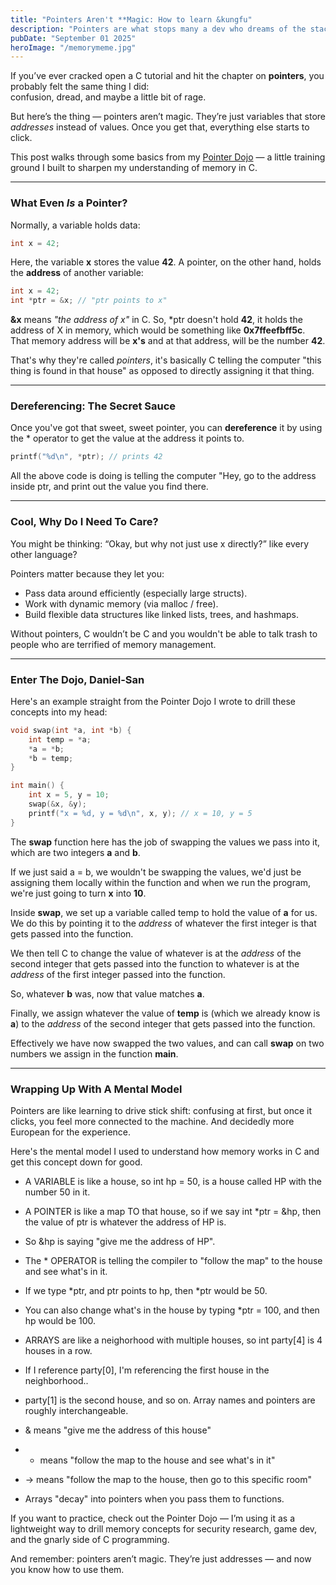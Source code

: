 ```yaml
---
title: "Pointers Aren't **Magic: How to learn &kungfu"
description: "Pointers are what stops many a dev who dreams of the stack from getting that far."
pubDate: "September 01 2025"
heroImage: "/memorymeme.jpg"
---
```


If you’ve ever cracked open a C tutorial and hit the chapter on **pointers**, you probably felt the same thing I did:  
confusion, dread, and maybe a little bit of rage.  

But here’s the thing — pointers aren’t magic. They’re just variables that store *addresses* instead of values. Once you get that, everything else starts to click.  

This post walks through some basics from my [Pointer Dojo](/projects) — a little training ground I built to sharpen my understanding of memory in C.  

---

### What Even *Is* a Pointer?

Normally, a variable holds data:

```c
int x = 42;
```

Here, the variable **x** stores the value **42**.
A pointer, on the other hand, holds the **address** of another variable:

```c
int x = 42;
int *ptr = &x; // "ptr points to x"
```

**&x** means *"the address of x"* in C.
So, *ptr doesn't hold **42**, it holds the address of X in memory, which would be something like **0x7ffeefbff5c**.
That memory address will be **x's** and at that address, will be the number **42**.

That's why they're called *pointers*, it's basically C telling the computer "this thing is found in that house" as opposed to directly assigning it that thing.


---

### Dereferencing: The Secret Sauce

Once you've got that sweet, sweet pointer, you can **dereference** it by using the * operator to get the value at the address it points to.

```c
printf("%d\n", *ptr); // prints 42
```

All the above code is doing is telling the computer "Hey, go to the address inside ptr, and print out the value you find there.


---

### Cool, Why Do I Need To Care?

You might be thinking: “Okay, but why not just use x directly?” like every other language?

Pointers matter because they let you:
- Pass data around efficiently (especially large structs).
- Work with dynamic memory (via malloc / free).
- Build flexible data structures like linked lists, trees, and hashmaps.

Without pointers, C wouldn’t be C and you wouldn't be able to talk trash to people who are terrified of memory management.

---

### Enter The Dojo, Daniel-San

Here's an example straight from the Pointer Dojo I wrote to drill these concepts into my head:

```c
void swap(int *a, int *b) {
    int temp = *a;
    *a = *b;
    *b = temp;
}

int main() {
    int x = 5, y = 10;
    swap(&x, &y);
    printf("x = %d, y = %d\n", x, y); // x = 10, y = 5
}
```

The **swap** function here has the job of swapping the values we pass into it, which are two integers **a** and **b**.

If we just said a = b, we wouldn't be swapping the values, we'd just be assigning them locally within the function and when we run the program, we're just going to turn **x** into **10**.

Inside **swap**, we set up a variable called temp to hold the value of **a** for us. 
We do this by pointing it to the *address* of whatever the first integer is that gets passed into the function.

We then tell C to change the value of whatever is at the *address* of the second integer that gets passed into the function to whatever is at the *address* of the first integer passed into the function. 

So, whatever **b** was, now that value matches **a**.

Finally, we assign whatever the value of **temp** is (which we already know is **a**) to the *address* of the second integer that gets passed into the function.

Effectively we have now swapped the two values, and can call **swap** on two numbers we assign in the function **main**.

----

### Wrapping Up With A Mental Model

Pointers are like learning to drive stick shift: confusing at first, but once it clicks, you feel more connected to the machine.
And decidedly more European for the experience.

Here's the mental model I used to understand how memory works in C and get this concept down for good.

- A VARIABLE is like a house, so int hp = 50, is a house called HP with the number 50 in it.
- A POINTER is like a map TO that house, so if we say int *ptr = &hp, then the value of ptr is whatever the address of HP is. 
- So &hp is saying "give me the address of HP".

- The * OPERATOR is telling the compiler to "follow the map" to the house and see what's in it.
- If we type *ptr, and ptr points to hp, then *ptr would be 50.
- You can also change what's in the house by typing *ptr = 100, and then hp would be 100.


- ARRAYS are like a neighorhood with multiple houses, so int party[4] is 4 houses in a row.
- If I reference party[0], I'm referencing the first house in the neighborhood..
- party[1] is the second house, and so on. Array names and pointers are roughly interchangeable.

- & means "give me the address of this house"
- * means "follow the map to the house and see what's in it"
- -> means "follow the map to the house, then go to this specific room"
- Arrays "decay" into pointers when you pass them to functions.

If you want to practice, check out the Pointer Dojo — I’m using it as a lightweight way to drill memory concepts for security research, game dev, and the gnarly side of C programming.

And remember: pointers aren’t magic. They’re just addresses — and now you know how to use them.

